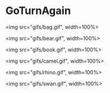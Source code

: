 # GoTurnAgain

<img src="gifs/bag.gif", width=100%>

<img src="gifs/bear.gif", width=100%>

<img src="gifs/book.gif", width=100%>

<img src="gifs/camel.gif", width=100%>

<img src="gifs/rhino.gif", width=100%>

<img src="gifs/swan.gif", width=100%>